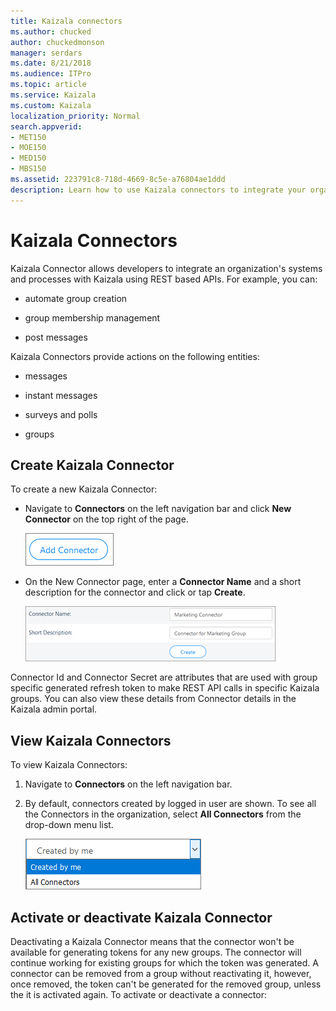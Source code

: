 ```yaml
---
title: Kaizala connectors
ms.author: chucked
author: chuckedmonson
manager: serdars
ms.date: 8/21/2018
ms.audience: ITPro
ms.topic: article
ms.service: Kaizala
ms.custom: Kaizala
localization_priority: Normal
search.appverid:
- MET150
- MOE150
- MED150
- MBS150
ms.assetid: 223791c8-718d-4669-8c5e-a76804ae1ddd
description: Learn how to use Kaizala connectors to integrate your organization's systems and processes with Kaizala using REST based APIs.
---
```


# Kaizala Connectors

Kaizala Connector allows developers to integrate an organization's systems and processes with Kaizala using REST based APIs. For example, you can:
  
- automate group creation
    
- group membership management
    
- post messages
    
Kaizala Connectors provide actions on the following entities:
  
- messages
    
-  instant messages 
    
- surveys and polls
    
- groups
    
## Create Kaizala Connector

To create a new Kaizala Connector:
  
- Navigate to **Connectors** on the left navigation bar and click **New Connector** on the top right of the page. 
    
    ![Screenshot: Create a Kaizala connector](media/fd2b88b1-3260-4392-81b9-d2b8e1ba40db.png)
  
- On the New Connector page, enter a **Connector Name** and a short description for the connector and click or tap **Create**.
    
    ![Screenshot: Sample Kaizala connector for marketing group](media/083806aa-81fe-45d7-bf7a-62de5232d7c9.png)
  
Connector Id and Connector Secret are attributes that are used with group specific generated refresh token to make REST API calls in specific Kaizala groups. You can also view these details from Connector details in the Kaizala admin portal.
  
## View Kaizala Connectors

To view Kaizala Connectors:
  
1. Navigate to **Connectors** on the left navigation bar. 
    
2. By default, connectors created by logged in user are shown. To see all the Connectors in the organization, select **All Connectors** from the drop-down menu list. 
    
    ![Screenshot: View Kaizala connectors](media/3e8f9ebe-2003-487f-a759-3cf17e876cec.png)
  
## Activate or deactivate Kaizala Connector

Deactivating a Kaizala Connector means that the connector won't be available for generating tokens for any new groups. The connector will continue working for existing groups for which the token was generated. A connector can be removed from a group without reactivating it, however, once removed, the token can't be generated for the removed group, unless the it is activated again. To activate or deactivate a connector:
  

